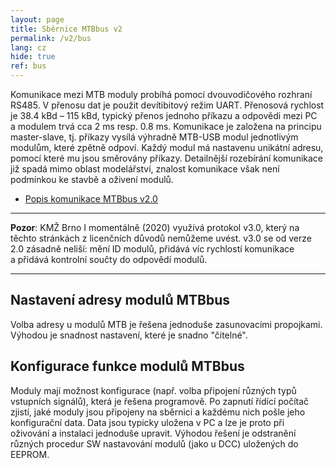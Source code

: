 ```yaml
---
layout: page
title: Sběrnice MTBbus v2
permalink: /v2/bus
lang: cz
hide: true
ref: bus
---
```


Komunikace mezi MTB moduly probíhá pomocí dvouvodičového rozhraní RS485.
V přenosu dat je použit devítibitový režim UART. Přenosová rychlost je 38.4 kBd
– 115 kBd, typický přenos jednoho příkazu a odpovědi mezi PC a modulem trvá cca
2 ms resp. 0.8 ms. Komunikace je založena na principu master-slave, tj. příkazy
vysílá výhradně MTB-USB modul jednotlivým modulům, které
zpětně odpoví. Každý modul má nastavenu unikátní adresu, pomocí které mu jsou
směrovány příkazy. Detailnější rozebírání komunikace již spadá mimo oblast
modelářství, znalost komunikace však není podmínkou ke stavbě a oživení modulů.

 * [Popis komunikace MTBbus v2.0](/assets/pdf/mtb-protok20.pdf)

---
**Pozor**: KMŽ Brno I momentálně (2020) využívá protokol v3.0, který na těchto
stránkách z licenčních důvodů nemůžeme uvést. v3.0 se od verze 2.0 zásadně
neliší: mění ID modulů, přidává víc rychlostí komunikace a přidává kontrolní
součty do odpovědí modulů.

---

## Nastavení adresy modulů MTBbus

Volba adresy u modulů MTB je řešena jednoduše zasunovacími propojkami. Výhodou
je snadnost nastavení, které je snadno "čitelné".

## Konfigurace funkce modulů MTBbus

Moduly mají možnost konfigurace (např. volba připojení různých typů vstupních
signálů), která je řešena programově. Po zapnutí řídící počítač zjistí, jaké
moduly jsou připojeny na sběrnici a každému nich pošle jeho konfigurační data.
Data jsou typicky uložena v PC a lze je proto při oživování a instalaci
jednoduše upravit. Výhodou řešení je odstranění různých procedur SW nastavování
modulů (jako u DCC) uložených do EEPROM.
